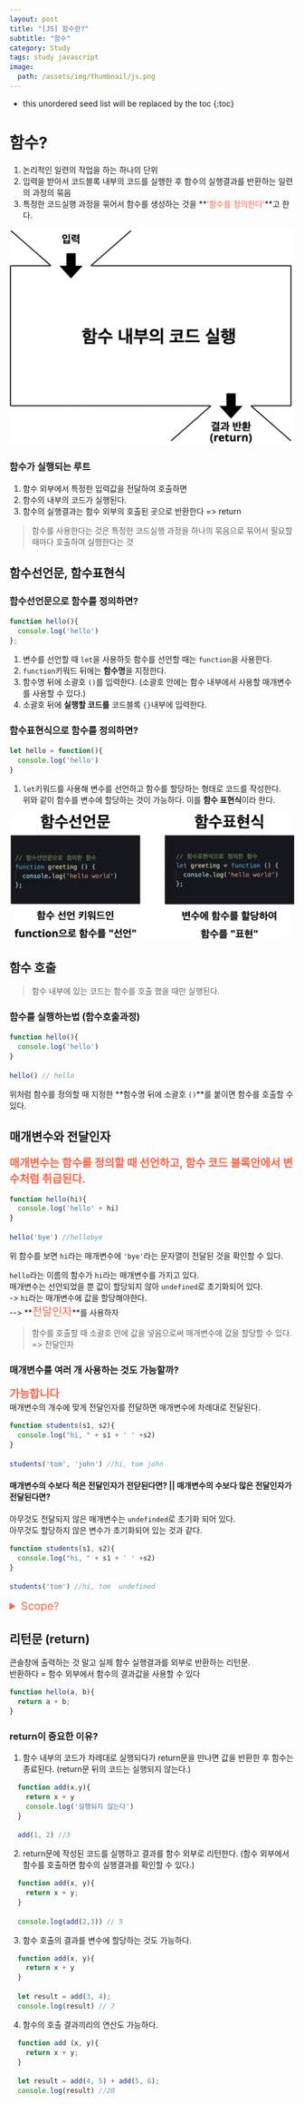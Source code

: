 ```yaml
---
layout: post
title: "[JS] 함수란?"
subtitle: "함수"
category: Study
tags: study javascript
image:
  path: /assets/img/thumbnail/js.png
---
```


* this unordered seed list will be replaced by the toc
{:toc}

<!--more-->

# 함수?
1. 논리적인 일련의 작업을 하는 하나의 단위  
2. 입력을 받아서 코드블록 내부의 코드를 실행한 후 함수의 실행결과를 반환하는 일련의 과정의 묶음
3. 특정한 코드실행 과정을 묶어서 함수를 생성하는 것을 **<span style="color: tomato">'함수를 정의한다'</span>**고 한다.

![function](/assets/img/2023-01-04/function.png)

### 함수가 실행되는 루트

1. 함수 외부에서 특정한 입력값을 전달하여 호출하면
2. 함수의 내부의 코드가 실행된다.
3. 함수의 실행결과는 함수 외부의 호출된 곳으로 반환한다 => return

>함수를 사용한다는 것은 특정한 코드실행 과정을 하나의 묶음으로 묶어서 필요할 때마다 호출하여 실행한다는 것

## 함수선언문, 함수표현식
### 함수선언문으로 함수를 정의하면?
```javascript
function hello(){
  console.log('hello')
};
```
1. 변수를 선언할 때 `let`을 사용하듯 함수를 선언할 때는 `function`을 사용한다.
2. `function`키워드 뒤에는 **함수명**을 지정한다.
3. 함수명 뒤에 소괄호 `()`를 입력한다. (소괄호 안에는 함수 내부에서 사용할 매개변수를 사용할 수 있다.)
4. 소괄호 뒤에 **실행할 코드를** 코드블록 `{}`내부에 입력한다.

### 함수표현식으로 함수를 정의하면?
```javascript
let hello = function(){
  console.log('hello')
}
```
1. `let`키워드를 사용해 변수를 선언하고 함수를 할당하는 형태로 코드를 작성한다.  
위와 같이 함수를 변수에 할당하는 것이 가능하다. 이를 **함수 표현식**이라 한다.

![function2](../../../assets/img/2023-01-04/function2.png)


## 함수 호출
>함수 내부에 있는 코드는 함수를 호출 했을 때만 실행된다. 

### 함수를 실행하는법 (함수호출과정)
```javascript
function hello(){
  console.log('hello')
}

hello() // hello
```

위처럼 함수를 정의할 때 지정한 **함수명 뒤에 소괄호 `()`**를 붙이면 함수를 호출할 수 있다.  


## 매개변수와 전달인자

**<span style="color: tomato; font-size: 1.2rem">매개변수는 함수를 정의할 때 선언하고, 함수 코드 블록안에서 변수처럼 취급된다.</span>**

```javascript
function hello(hi){
  console.log('hello' + hi)
}

hello('bye') //hellobye
```
위 함수를 보면 `hi`라는 매개변수에 `'bye'`라는 문자열이 전달된 것을 확인할 수 있다.  


`hello`라는 이름의 함수가 `hi`라는 매개변수를 가지고 있다.  
매개변수는 선언되었을 뿐 값이 할당되지 않아 `undefined`로 초기화되어 있다.  
-> `hi`라는 매개변수에 값을 할당해야한다.  
--> **<span style="color: tomato; font-size: 1.2rem">전달인자</span>**를 사용하자  


>함수를 호출할 때 소괄호 안에 값을 넣음으로써 매개변수에 값을 할당할 수 있다. => 전달인자


### 매개변수를 여러 개 사용하는 것도 가능할까?
**<span style="color: tomato; font-size: 1.2rem">가능합니다</span>**  
매개변수의 개수에 맞게 전달인자를 전달하면 매개변수에 차례대로 전달된다.  
```javascript
function students(s1, s2){
  console.log("hi, " + s1 + ' ' +s2)
}

students('tom', 'john') //hi, tom john
```

#### 매개변수의 수보다 적은 전달인자가 전닫된다면? || 매개변수의 수보다 많은 전달인자가 전달된다면?
아무것도 전달되지 않은 매개변수는 `undefinded`로 초기화 되어 있다.  
아무것도 할당하지 않은 변수가 초기화되어 있는 것과 같다.  

```javascript
function students(s1, s2){
  console.log("hi, " + s1 + ' ' +s2)
}

students('tom') //hi, tom  undefined
```

<details>
<summary style="color: tomato; font-size: 1.2rem">Scope?</summary>
<div markdown="1">

>변수가 유효한 범위를 스코프(SCOPE)라 한다.

**매개변수는 함수 내부에서만 사용이 가능하다.  
함수 내부에서 선언한 변수도 함수 내부에서만 사용이 가능하다.**  

<span style="color: tomato; font-size: 1.2rem">매개변수와 함수 내부에서 선언한 변수는 자신이 선언된 위치에 따라 유효범위가 결정된다.</span>  


```javascript
function hello(fine){
  let good = 'morning';
}

console.log(fine) 
//Uncaught ReferenceError: fine is not defined
console.log(good)
//Uncaught ReferenceError: good is not defined
```

</div>
</details>


## 리턴문 (return)
콘솔창에 출력하는 것 말고 실제 함수 실행결과를 외부로 반환하는 리턴문.  
반환하다 = 함수 외부에서 함수의 결과값을 사용할 수 있다

```javascript
function hello(a, b){
  return a + b; 
}
```

### return이 중요한 이유?
1. 함수 내부의 코드가 차례대로 실행되다가 return문을 만나면 값을 반환한 후 함수는 종료된다. (return문 뒤의 코드는 실행되지 않는다.)  
```javascript
  function add(x,y){
    return x + y
    console.log('실행되지 않는다')
  }

  add(1, 2) //3
```

2. return문에 작성된 코드를 실행하고 결과를 함수 외부로 리턴한다. (함수 외부에서 함수를 호출하면 함수의 실행결과를 확인할 수 있다.)  
```javascript
  function add(x, y){
    return x + y;
  }

  console.log(add(2,3)) // 5
```

3. 함수 호출의 결과를 변수에 할당하는 것도 가능하다.  
```javascript
  function add(x, y){
    return x + y
  }

  let result = add(3, 4);
  console.log(result) // 7
```

4. 함수의 호출 결과끼리의 연산도 가능하다.  
```javascript
  function add (x, y){
    return x + y;
  }

  let result = add(4, 5) + add(5, 6);
  console.log(result) //20
```